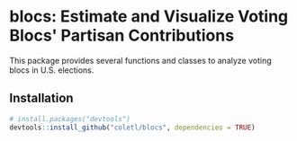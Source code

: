 # blocs: Estimate and Visualize Voting Blocs' Partisan Contributions

This package provides several functions and classes to analyze voting blocs in U.S. elections.

## Installation

``` r
# install.packages("devtools")
devtools::install_github("coletl/blocs", dependencies = TRUE)
```

